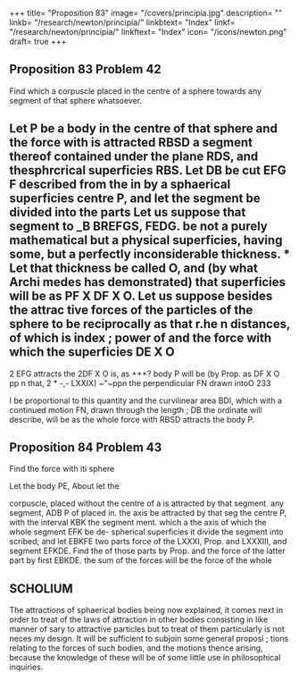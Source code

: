 +++
title= "Proposition 83"
image= "/covers/principia.jpg"
description= ""
linkb= "/research/newton/principia/"
linkbtext= "Index"
linkf= "/research/newton/principia/"
linkftext= "Index"
icon= "/icons/newton.png"
draft= true
+++

## Proposition 83 Problem 42

Find which a corpuscle placed in the centre of a sphere towards any segment of that sphere whatsoever.

Let P be a body in the centre of that sphere and the force with is attracted
RBSD
a segment thereof contained under the plane
RDS, and thesphrcrical superficies RBS. Let DB be cut
EFG
F
described from the
in
by a sphaerical superficies
centre P, and let the segment be divided into the parts
Let us suppose that segment to
_B BREFGS, FEDG.
be not a purely mathematical but a physical superficies,
having some, but a perfectly inconsiderable thickness.
*
Let that thickness be called O, and (by what Archi
medes has demonstrated) that superficies will be as
PF X DF X O. Let us suppose besides the attrac
tive forces of the particles of the sphere to be reciprocally as that
r.he
n
distances, of which
is
index
;
power of
and the force with which the superficies
DE X O
--
2
EFG
attracts the
2DF X O
is,
as +++?
body
P
will be (by Prop.
as
DF X O
pp
n
that,
2
*
-,-
LXXIX)
~&quot;~ppn
the perpendicular
FN
drawn
intoO
233

I
be proportional to this quantity and the curvilinear area BDI, which
with a continued motion
FN, drawn through the length
;
DB
the ordinate
will describe, will be as the whole force with
RBSD
attracts the body P.


## Proposition 84 Problem 43

Find the force with
iti
sphere

Let the body
PE,
About
let the

corpuscle, placed without the centre of a
is attracted by that segment.
any segment,
ADB
P
of
placed in. the axis
be attracted by that seg
the centre P, with the interval
KBK
the segment
ment.
which a
the axis of
which the whole segment
EFK
be de-
spherical superficies
it divide the
segment into
scribed; and let
EBKFE
two parts
force of the
LXXXI,
Prop. and LXXXIII, and
segment
EFKDE.
Find the
of those parts by Prop.
and the force of the latter part by
first
EBKDE.
the
sum
of the forces will be the force of the whole

## SCHOLIUM

The attractions of sphaerical bodies being now explained, it comes next in order to treat of the laws of attraction in other bodies consisting in like manner of 
sary to attractive particles but to treat of them particularly is not neces
my design. It will be sufficient to subjoin some general proposi
;
tions relating to the forces of such bodies, and the motions thence arising,
because the knowledge of these will be of some little use in philosophical
inquiries.